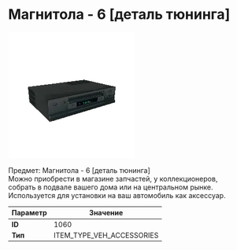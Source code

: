 # Магнитола - 6 [деталь тюнинга]

![Item Image](../img/1060.webp?raw=true)

Предмет: Магнитола - 6 [деталь тюнинга]<br>Можно приобрести в магазине запчастей, у коллекционеров,<br>собрать в подвале вашего дома или на центральном рынке.<br>Используется для установки на ваш автомобиль как аксессуар.


| Параметр | Значение |
|----------|----------|
| **ID** | 1060 |
| **Тип** | ITEM_TYPE_VEH_ACCESSORIES |

